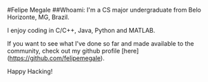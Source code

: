 #Felipe Megale
##Whoami:
I'm a CS major undergraduate from Belo Horizonte, MG, Brazil.

I enjoy coding in C/C++, Java, Python and MATLAB.

If you want to see what I've done so far and made available to the community, check out my github profile [here] (https://github.com/felipemegale).

Happy Hacking!
